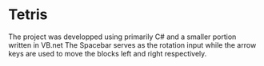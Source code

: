 # Tetris

The project was developped using primarily C# and a smaller portion written in VB.net
The Spacebar serves as the rotation input while the arrow keys are used to move the blocks left and right respectively.


